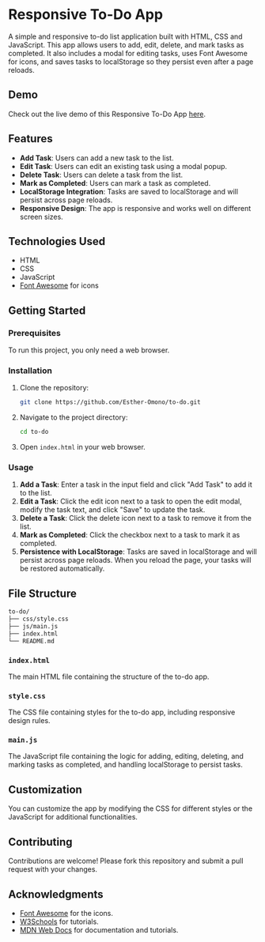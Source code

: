 # Responsive To-Do App

A simple and responsive to-do list application built with HTML, CSS and JavaScript. This app allows users to add, edit, delete, and mark tasks as completed. It also includes a modal for editing tasks, uses Font Awesome for icons, and saves tasks to localStorage so they persist even after a page reloads.

## Demo

Check out the live demo of this Responsive To-Do App [here](https://to-do-lime-eight.vercel.app/).

## Features

- **Add Task**: Users can add a new task to the list.
- **Edit Task**: Users can edit an existing task using a modal popup.
- **Delete Task**: Users can delete a task from the list.
- **Mark as Completed**: Users can mark a task as completed.
- **LocalStorage Integration**: Tasks are saved to localStorage and will persist across page reloads.
- **Responsive Design**: The app is responsive and works well on different screen sizes.

## Technologies Used

- HTML
- CSS
- JavaScript
- [Font Awesome](https://fontawesome.com/) for icons

## Getting Started

### Prerequisites

To run this project, you only need a web browser.

### Installation

1. Clone the repository:

   ```bash
   git clone https://github.com/Esther-Omono/to-do.git
   ```

2. Navigate to the project directory:

   ```bash
   cd to-do
   ```

3. Open `index.html` in your web browser.

### Usage

1. **Add a Task**: Enter a task in the input field and click "Add Task" to add it to the list.
2. **Edit a Task**: Click the edit icon next to a task to open the edit modal, modify the task text, and click "Save" to update the task.
3. **Delete a Task**: Click the delete icon next to a task to remove it from the list.
4. **Mark as Completed**: Click the checkbox next to a task to mark it as completed.
5. **Persistence with LocalStorage**: Tasks are saved in localStorage and will persist across page reloads. When you reload the page, your tasks will be restored automatically.

## File Structure

```bash
to-do/
├── css/style.css
├── js/main.js
├── index.html
└── README.md
```

### `index.html`

The main HTML file containing the structure of the to-do app.

### `style.css`

The CSS file containing styles for the to-do app, including responsive design rules.

### `main.js`

The JavaScript file containing the logic for adding, editing, deleting, and marking tasks as completed, and handling localStorage to persist tasks.

## Customization

You can customize the app by modifying the CSS for different styles or the JavaScript for additional functionalities.

## Contributing

Contributions are welcome! Please fork this repository and submit a pull request with your changes.

## Acknowledgments

- [Font Awesome](https://fontawesome.com/) for the icons.
- [W3Schools](https://www.w3schools.com/) for tutorials.
- [MDN Web Docs](https://developer.mozilla.org/en-US/) for documentation and tutorials.
